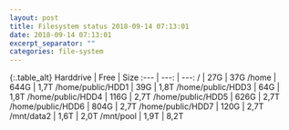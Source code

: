 ```yaml
---
layout: post
title: Filesystem status 2018-09-14 07:13:01
date: 2018-09-14 07:13:01
excerpt_separator: ""
categories: file-system
---
```

{:.table_alt}
Harddrive | Free | Size
:--- | ---: | ---:
/ | 27G | 37G
/home | 644G | 1,7T
/home/public/HDD1 | 39G | 1,8T
/home/public/HDD3 | 64G | 1,8T
/home/public/HDD4 | 116G | 2,7T
/home/public/HDD5 | 626G | 2,7T
/home/public/HDD6 | 804G | 2,7T
/home/public/HDD7 | 120G | 2,7T
/mnt/data2 | 1,6T | 2,0T
/mnt/pool | 1,9T | 8,2T
